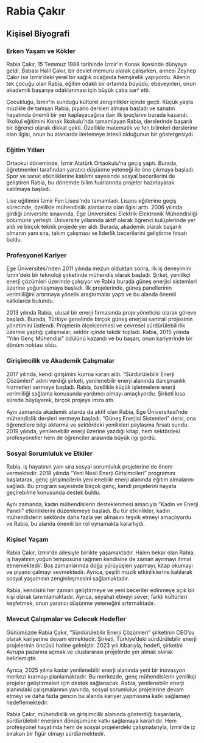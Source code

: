 # Rabia Çakır

## Kişisel Biyografi

### Erken Yaşam ve Kökler

Rabia Çakır, 15 Temmuz 1988 tarihinde İzmir’in Konak ilçesinde dünyaya geldi. Babası Halil Çakır, bir devlet memuru olarak çalışırken, annesi Zeynep Çakır ise İzmir’deki yerel bir sağlık ocağında hemşirelik yapıyordu. Ailenin tek çocuğu olan Rabia, eğitim odaklı bir ortamda büyüdü; ebeveynleri, onun akademik başarıya odaklanması için büyük çaba sarf etti.

Çocukluğu, İzmir'in sunduğu kültürel zenginlikler içinde geçti. Küçük yaşta müzikle de tanışan Rabia, piyano dersleri almaya başladı ve sanatın hayatında önemli bir yer kaplayacağına dair ilk ipuçlarını burada kazandı. İlkokul eğitimini Konak İlkokulu’nda tamamlayan Rabia, derslerinde başarılı bir öğrenci olarak dikkat çekti. Özellikle matematik ve fen bilimleri derslerine olan ilgisi, onun bu alanlarda ilerlemeye istekli olduğunun bir göstergesiydi.

### Eğitim Yılları

Ortaokul döneminde, İzmir Atatürk Ortaokulu’na geçiş yaptı. Burada, öğretmenleri tarafından yaratıcı düşünme yeteneği ile öne çıkmaya başladı. Spor ve sanat etkinliklerine katılımı sayesinde sosyal becerilerini de geliştiren Rabia, bu dönemde bilim fuarlarında projeler hazırlayarak katılmaya başladı.

Lise eğitimini İzmir Fen Lisesi’nde tamamladı. Lisans eğitimine geçiş sürecinde, özellikle mühendislik alanlarına olan ilgisi arttı. 2006 yılında girdiği üniversite sınavında, Ege Üniversitesi Elektrik-Elektronik Mühendisliği bölümüne yerleşti. Üniversite yıllarında aktif olarak öğrenci kulüplerinde yer aldı ve birçok teknik projede yer aldı. Burada, akademik olarak başarılı olmanın yanı sıra, takım çalışması ve liderlik becerilerini geliştirme fırsatı buldu.

### Profesyonel Kariyer

Ege Üniversitesi’nden 2011 yılında mezun olduktan sonra, ilk iş deneyimini İzmir’deki bir teknoloji şirketinde mühendis olarak başladı. Şirket, yenilikçi enerji çözümleri üzerinde çalışıyor ve Rabia burada güneş enerjisi sistemleri üzerine yoğunlaşmaya başladı. İlk projelerinde, güneş panellerinin verimliliğini artırmaya yönelik araştırmalar yaptı ve bu alanda önemli katkılarda bulundu.

2013 yılında Rabia, ulusal bir enerji firmasında proje yöneticisi olarak göreve başladı. Burada, Türkiye genelinde birçok güneş enerjisi santrali projesinin yönetimini üstlendi. Projelerin ölçeklenmesi ve çevresel sürdürülebilirlik üzerine yaptığı çalışmalar, sektör içinde takdir topladı. Rabia, 2015 yılında “Yılın Genç Mühendisi” ödülünü kazandı ve bu başarı, onun kariyerinde bir dönüm noktası oldu.

### Girişimcilik ve Akademik Çalışmalar

2017 yılında, kendi girişimini kurma kararı aldı. “Sürdürülebilir Enerji Çözümleri” adını verdiği şirketi, yenilenebilir enerji alanında danışmanlık hizmetleri vermeye başladı. Rabia, özellikle küçük işletmelere enerji verimliliği sağlama konusunda yardımcı olmayı amaçlıyordu. Şirketi kısa sürede büyüyerek, birçok projeye imza attı.

Aynı zamanda akademik alanda da aktif olan Rabia, Ege Üniversitesi’nde mühendislik dersleri vermeye başladı. “Güneş Enerjisi Sistemleri” dersi, ona öğrencilere bilgi aktarma ve sektördeki yenilikleri paylaşma fırsatı sundu. 2019 yılında, yenilenebilir enerji üzerine yazdığı kitap, hem sektördeki profesyoneller hem de öğrenciler arasında büyük ilgi gördü.

### Sosyal Sorumluluk ve Etkiler

Rabia, iş hayatının yanı sıra sosyal sorumluluk projelerine de önem vermektedir. 2018 yılında “Yeni Nesil Enerji Girişimcileri” programını başlatarak, genç girişimcilerin yenilenebilir enerji alanında eğitim almalarını sağladı. Bu program sayesinde birçok genç, kendi projelerini hayata geçirebilme konusunda destek buldu.

Aynı zamanda, kadın mühendislerin desteklenmesi amacıyla “Kadın ve Enerji Paneli” etkinliklerini düzenlemeye başladı. Bu tür etkinlikler, kadın mühendislerin sektörde daha fazla yer almasını teşvik etmeyi amaçlıyordu ve Rabia, bu alanda önemli bir rol oynamakta kararlıydı.

### Kişisel Yaşam

Rabia Çakır, İzmir’de ailesiyle birlikte yaşamaktadır. Halen bekar olan Rabia, iş hayatının yoğun temposuna rağmen kendisine de zaman ayırmayı ihmal etmemektedir. Boş zamanlarında doğa yürüyüşleri yapmayı, kitap okumayı ve piyano çalmayı sevmektedir. Ayrıca, çeşitli müzik etkinliklerine katılarak sosyal yaşamının zenginleşmesini sağlamaktadır.

Rabia, kendisini her zaman geliştirmeye ve yeni beceriler edinmeye açık bir kişi olarak tanımlamaktadır. Ayrıca, seyahat etmeyi sever; farklı kültürleri keşfetmek, onun yaratıcı düşünme yeteneğini artırmaktadır.

### Mevcut Çalışmalar ve Gelecek Hedefler

Günümüzde Rabia Çakır, “Sürdürülebilir Enerji Çözümleri” şirketinin CEO’su olarak kariyerine devam etmektedir. Şirketi, Türkiye’deki sürdürülebilir enerji projelerinin öncüsü haline gelmiştir. 2023 yılı itibarıyla, hedefi, şirketini Avrupa pazarına açmak ve uluslararası projelerde yer almak olarak belirlemiştir.

Ayrıca, 2025 yılına kadar yenilenebilir enerji alanında yeni bir inovasyon merkezi kurmayı planlamaktadır. Bu merkezde, genç mühendislerin yenilikçi projeler geliştirmeleri için destek sağlanacak. Rabia, yenilenebilir enerji alanındaki çalışmalarının yanında, sosyal sorumluluk projelerine devam etmeyi ve daha fazla gencin bu alanda kariyer yapmasına katkı sağlamayı hedeflemektedir.

Rabia Çakır, mühendislik ve girişimcilik alanında gösterdiği başarılarla, sürdürülebilir enerjinin dönüşümüne katkı sağlamaya kararlıdır. Hem profesyonel hayatında hem de sosyal projelerdeki çalışmalarıyla, İzmir’de iz bırakan bir figür olmayı sürdürmektedir.